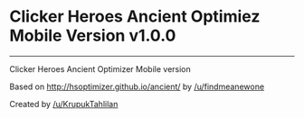 # Clicker Heroes Ancient Optimiez Mobile Version v1.0.0
---

Clicker Heroes Ancient Optimizer Mobile version

Based on http://hsoptimizer.github.io/ancient/ by [/u/findmeanewone](https://reddit.com/u/findmeanewone)

Created by [/u/KrupukTahlilan](https://reddit.com/u/krupuktahlilan)
